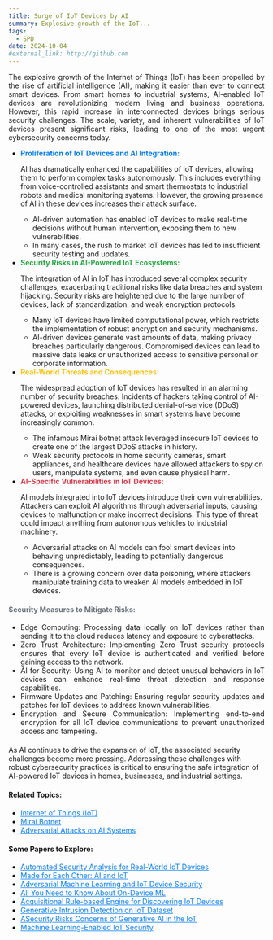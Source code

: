 ```yaml
---
title: Surge of IoT Devices by AI
summary: Explosive growth of the IoT...
tags:
  - SPD
date: 2024-10-04
#external_link: http://github.com
---
```


<div class="research-section">
    <div style="text-align: justify;">
        <p>The explosive growth of the Internet of Things (IoT) has been propelled by the rise of artificial intelligence (AI), making it easier than ever to connect smart devices. From smart homes to industrial systems, AI-enabled IoT devices are revolutionizing modern living and business operations. However, this rapid increase in interconnected devices brings serious security challenges. The scale, variety, and inherent vulnerabilities of IoT devices present significant risks, leading to one of the most urgent cybersecurity concerns today.</p>
    </div>

<!--more-->

<ul class="project-steps">
        <li>
            <strong style="color: #007BFF;">Proliferation of IoT Devices and AI Integration:</strong>
            <p>AI has dramatically enhanced the capabilities of IoT devices, allowing them to perform complex tasks autonomously. This includes everything from voice-controlled assistants and smart thermostats to industrial robots and medical monitoring systems. However, the growing presence of AI in these devices increases their attack surface.</p>
            <ul class="sub-steps">
                <li>AI-driven automation has enabled IoT devices to make real-time decisions without human intervention, exposing them to new vulnerabilities.</li>
                <li>In many cases, the rush to market IoT devices has led to insufficient security testing and updates.</li>
            </ul>
        </li>
        <li>
            <strong style="color: #28A745;">Security Risks in AI-Powered IoT Ecosystems:</strong>
            <p>The integration of AI in IoT has introduced several complex security challenges, exacerbating traditional risks like data breaches and system hijacking. Security risks are heightened due to the large number of devices, lack of standardization, and weak encryption protocols.</p>
            <ul class="sub-steps">
                <li>Many IoT devices have limited computational power, which restricts the implementation of robust encryption and security mechanisms.</li>
                <li>AI-driven devices generate vast amounts of data, making privacy breaches particularly dangerous. Compromised devices can lead to massive data leaks or unauthorized access to sensitive personal or corporate information.</li>
            </ul>
        </li>
        <li>
            <strong style="color: #FFC107;">Real-World Threats and Consequences:</strong>
            <p>The widespread adoption of IoT devices has resulted in an alarming number of security breaches. Incidents of hackers taking control of AI-powered devices, launching distributed denial-of-service (DDoS) attacks, or exploiting weaknesses in smart systems have become increasingly common.</p>
            <ul class="sub-steps">
                <li>The infamous Mirai botnet attack leveraged insecure IoT devices to create one of the largest DDoS attacks in history.</li>
                <li>Weak security protocols in home security cameras, smart appliances, and healthcare devices have allowed attackers to spy on users, manipulate systems, and even cause physical harm.</li>
            </ul>
        </li>
        <li>
            <strong style="color: #DC3545;">AI-Specific Vulnerabilities in IoT Devices:</strong>
            <p>AI models integrated into IoT devices introduce their own vulnerabilities. Attackers can exploit AI algorithms through adversarial inputs, causing devices to malfunction or make incorrect decisions. This type of threat could impact anything from autonomous vehicles to industrial machinery.</p>
            <ul class="sub-steps">
                <li>Adversarial attacks on AI models can fool smart devices into behaving unpredictably, leading to potentially dangerous consequences.</li>
                <li>There is a growing concern over data poisoning, where attackers manipulate training data to weaken AI models embedded in IoT devices.</li>
            </ul>
        </li>
    </ul>

<div style="text-align: justify;">
        <h4 style="color: #6C757D;">Security Measures to Mitigate Risks:</h4>
        <ul class="skills-list">
            <li><span class="skill-name">Edge Computing:</span> Processing data locally on IoT devices rather than sending it to the cloud reduces latency and exposure to cyberattacks.</li>
            <li><span class="skill-name">Zero Trust Architecture:</span> Implementing Zero Trust security protocols ensures that every IoT device is authenticated and verified before gaining access to the network.</li>
            <li><span class="skill-name">AI for Security:</span> Using AI to monitor and detect unusual behaviors in IoT devices can enhance real-time threat detection and response capabilities.</li>
            <li><span class="skill-name">Firmware Updates and Patching:</span> Ensuring regular security updates and patches for IoT devices to address known vulnerabilities.</li>
            <li><span class="skill-name">Encryption and Secure Communication:</span> Implementing end-to-end encryption for all IoT device communications to prevent unauthorized access and tampering.</li>
        </ul>
    </div>

<p style="margin-top: 20px;">As AI continues to drive the expansion of IoT, the associated security challenges become more pressing. Addressing these challenges with robust cybersecurity practices is critical to ensuring the safe integration of AI-powered IoT devices in homes, businesses, and industrial settings.</p>
</div>

<div style="margin-top: 20px;">
    <h4>Related Topics:</h4>
    <ul>
        <li><a href="https://www.internetsociety.org/iot/" target="_blank" style="color: #007BFF;">Internet of Things (IoT)</a></li>
        <li><a href="https://spectrum.ieee.org/mirai-botnet" target="_blank" style="color: #007BFF;">Mirai Botnet</a></li>
        <li><a href="https://openai.com/index/attacking-machine-learning-with-adversarial-examples/" target="_blank" style="color: #007BFF;">Adversarial Attacks on AI Systems</a></li>
    </ul>
</div>

<div style="margin-top: 20px;">
    <h4>Some Papers to Explore:</h4>
    <ul>
        <li><a href="https://dl.acm.org/doi/fullHtml/10.1145/3623652.3623667#" target="_blank" style="color: #007BFF;">Automated Security Analysis for Real-World IoT Devices</a></li>
        <li><a href="https://www.paloaltonetworks.com/blog/security-operations/made-for-each-other-ai-and-iot/" target="_blank" style="color: #007BFF;">Made for Each Other: AI and IoT</a></li>
        <li><a href="/Papers/aiml1.pdf" target="_blank" style="color: #007BFF;">Adversarial Machine Learning and IoT Device Security</a></li>
        <li><a href="/Papers/aiml2.pdf" target="_blank" style="color: #007BFF;">All You Need to Know About On-Device ML</a></li>
        <li><a href="/Papers/aiml3.pdf" target="_blank" style="color: #007BFF;">Acquisitional Rule-based Engine for Discovering IoT Devices</a></li>
        <li><a href="/Papers/aiml4.pdf" target="_blank" style="color: #007BFF;">Generative Intrusion Detection on IoT Dataset</a></li>
        <li><a href="/Papers/aiml5.pdf" target="_blank" style="color: #007BFF;">ASecurity Risks Concerns of Generative AI in the IoT</a></li>
        <li><a href="/Papers/aiml6.pdf" target="_blank" style="color: #007BFF;">Machine Learning-Enabled IoT Security</a></li>


</ul>
</div>

<!--more-->